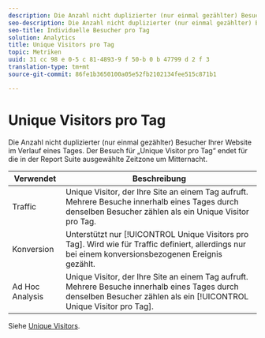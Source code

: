 ```yaml
---
description: Die Anzahl nicht duplizierter (nur einmal gezählter) Besucher Ihrer Website im Verlauf eines Tages. Der Besuch für „Unique Visitor pro Tag“ endet für die in der Report Suite ausgewählte Zeitzone um Mitternacht.
seo-description: Die Anzahl nicht duplizierter (nur einmal gezählter) Besucher Ihrer Website im Verlauf eines Tages. Der Besuch für „Individuelle Besucher pro Tag“ endet für die in der Report Suite ausgewählte Zeitzone um Mitternacht.
seo-title: Individuelle Besucher pro Tag
solution: Analytics
title: Unique Visitors pro Tag
topic: Metriken
uuid: 31 cc 98 e 0-5 c 81-4893-9 f 50-b 0 b 47799 d 2 f 3
translation-type: tm+mt
source-git-commit: 86fe1b3650100a05e52fb2102134fee515c871b1

---
```



# Unique Visitors pro Tag

Die Anzahl nicht duplizierter (nur einmal gezählter) Besucher Ihrer Website im Verlauf eines Tages. Der Besuch für „Unique Visitor pro Tag“ endet für die in der Report Suite ausgewählte Zeitzone um Mitternacht.

| Verwendet | Beschreibung |
|---|---|
| Traffic | Unique Visitor, der Ihre Site an einem Tag aufruft. Mehrere Besuche innerhalb eines Tages durch denselben Besucher zählen als ein Unique Visitor pro Tag. |
| Konversion | Unterstützt nur [!UICONTROL Unique Visitors pro Tag]. Wird wie für Traffic definiert, allerdings nur bei einem konversionsbezogenen Ereignis gezählt. |
| Ad Hoc Analysis | Unique Visitor, der Ihre Site an einem Tag aufruft. Mehrere Besuche innerhalb eines Tages durch denselben Besucher zählen als ein [!UICONTROL Unique Visitor pro Tag]. |

Siehe [Unique Visitors](../../../components/c-variables/c-metrics/metrics-unique-visitors.md#concept_9B3F44A4EA4E4F178FF164EF9694F88E).
